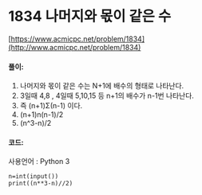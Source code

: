 # 1834 나머지와 몫이 같은 수

[https://www.acmicpc.net/problem/1834](http://www.acmicpc.net/problem/1834)

#### **풀이:**
1. 나머지와 몫이 같은 수는 N+1에 배수의 형태로 나타난다.
2. 3일때 4,8 , 4일때 5,10,15 등 n+1의 배수가 n-1번 나타난다.
3. 즉 (n+1)Σ(n-1) 이다.
4. (n+1)n(n-1)/2
5. (n^3-n)/2

#### **코드:**
사용언어 : Python 3
```
n=int(input())
print((n**3-n)//2)
```

